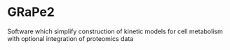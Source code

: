 # GRaPe2
Software which simplify construction of kinetic models for cell metabolism with optional integration of proteomics data 
